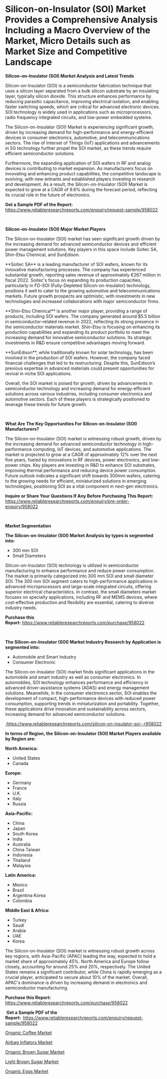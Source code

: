 <p><h1>Silicon-on-Insulator (SOI) Market Provides a Comprehensive Analysis Including a Macro Overview of the Market, Micro Details such as Market Size and Competitive Landscape</h1></p><p><strong>Silicon-on-Insulator (SOI) Market Analysis and Latest Trends</strong></p>
<p><p>Silicon-on-Insulator (SOI) is a semiconductor fabrication technique that uses a silicon layer separated from a bulk silicon substrate by an insulating layer, typically silicon dioxide. This structure enhances performance by reducing parasitic capacitance, improving electrical isolation, and enabling faster switching speeds, which are critical for advanced electronic devices. SOI technology is widely used in applications such as microprocessors, radio frequency integrated circuits, and low-power embedded systems.</p><p>The Silicon-on-Insulator (SOI) Market is experiencing significant growth, driven by increasing demand for high-performance and energy-efficient devices in consumer electronics, automotive, and telecommunications sectors. The rise of Internet of Things (IoT) applications and advancements in 5G technology further propel the SOI market, as these trends require efficient semiconductor solutions. </p><p>Furthermore, the expanding application of SOI wafers in RF and analog devices is contributing to market expansion. As manufacturers focus on innovating and enhancing product capabilities, the competitive landscape is evolving, with new entrants and established players investing in research and development. As a result, the Silicon-on-Insulator (SOI) Market is expected to grow at a CAGR of 9.6% during the forecast period, reflecting its crucial role in the future of electronics.</p></p>
<p><strong>Get a Sample PDF of the Report:&nbsp;</strong> <a href="https://www.reliableresearchreports.com/enquiry/request-sample/958022?utm_campaign=1738&utm_medium=2&utm_source=Github&utm_content=ia&utm_term=18102024&utm_id=silicon-on-insulator-soi">https://www.reliableresearchreports.com/enquiry/request-sample/958022</a></p>
<p>&nbsp;</p>
<p><strong>Silicon-on-Insulator (SOI) Major Market Players</strong></p>
<p><p>The Silicon-on-Insulator (SOI) market has seen significant growth driven by the increasing demand for advanced semiconductor devices and efficient power management solutions. Key players in this space include Soitec SA, Shin-Etsu Chemical, and SunEdison.</p><p>**Soitec SA** is a leading manufacturer of SOI wafers, known for its innovative manufacturing processes. The company has experienced substantial growth, reporting sales revenue of approximately €267 million in fiscal 2022. Soitec's focus on expanding its production capacities, particularly in FD-SOI (Fully-Depleted Silicon-on-Insulator) technology, positions it well to cater to the growing automotive and telecommunications markets. Future growth prospects are optimistic, with investments in new technologies and increased collaborations with major semiconductor firms.</p><p>**Shin-Etsu Chemical** is another major player, providing a range of products, including SOI wafers. The company generated around $5.5 billion in semiconductor-related revenue in 2022, reflecting its strong presence in the semiconductor materials market. Shin-Etsu is focusing on enhancing its production capabilities and expanding its product portfolio to meet the increasing demand for innovative semiconductor solutions. Its strategic investments in R&D ensure competitive advantages moving forward.</p><p>**SunEdison**, while traditionally known for solar technology, has been involved in the production of SOI wafers. However, the company faced financial challenges that led to its restructuring. Despite this, SunEdison’s previous expertise in advanced materials could present opportunities for revival in niche SOI applications.</p><p>Overall, the SOI market is poised for growth, driven by advancements in semiconductor technology and increasing demand for energy-efficient solutions across various industries, including consumer electronics and automotive sectors. Each of these players is strategically positioned to leverage these trends for future growth.</p></p>
<p>&nbsp;</p>
<p><strong>What Are The Key Opportunities For Silicon-on-Insulator (SOI) Manufacturers?</strong></p>
<p><p>The Silicon-on-Insulator (SOI) market is witnessing robust growth, driven by the increasing demand for advanced semiconductor technology in high-performance computing, IoT devices, and automotive applications. The market is projected to grow at a CAGR of approximately 12% over the next five years, fueled by innovations in RF devices, power electronics, and low-power chips. Key players are investing in R&D to enhance SOI substrates, improving thermal performance and reducing device power consumption. Future outlook indicates a significant shift towards 300mm wafers, catering to the growing needs for efficient, miniaturized solutions in emerging technologies, positioning SOI as a vital component in next-gen electronics.</p></p>
<p><strong>Inquire or Share Your Questions If Any Before Purchasing This Report:</strong> <a href="https://www.reliableresearchreports.com/enquiry/pre-order-enquiry/958022?utm_campaign=1738&utm_medium=2&utm_source=Github&utm_content=ia&utm_term=18102024&utm_id=silicon-on-insulator-soi">https://www.reliableresearchreports.com/enquiry/pre-order-enquiry/958022</a></p>
<p>&nbsp;</p>
<p><strong>Market Segmentation</strong></p>
<p><strong>The Silicon-on-Insulator (SOI) Market Analysis by types is segmented into:</strong></p>
<p><ul><li>300 mm SOI</li><li>Small Diameters</li></ul></p>
<p><p>Silicon-on-Insulator (SOI) technology is utilized in semiconductor manufacturing to enhance performance and reduce power consumption. The market is primarily categorized into 300 mm SOI and small diameter SOI. The 300 mm SOI segment caters to high-performance applications in advanced microprocessors and large-scale integrated circuits, offering superior electrical characteristics. In contrast, the small diameters market focuses on specialty applications, including RF and MEMS devices, where cost-effective production and flexibility are essential, catering to diverse industry needs.</p></p>
<p><strong>Purchase this Report:&nbsp;</strong><a href="https://www.reliableresearchreports.com/purchase/958022?utm_campaign=1738&utm_medium=2&utm_source=Github&utm_content=ia&utm_term=18102024&utm_id=silicon-on-insulator-soi">https://www.reliableresearchreports.com/purchase/958022</a></p>
<p>&nbsp;</p>
<p><strong>The Silicon-on-Insulator (SOI) Market Industry Research by Application is segmented into:</strong></p>
<p><ul><li>Automobile and Smart Industry</li><li>Consumer Electronic</li></ul></p>
<p><p>The Silicon-on-Insulator (SOI) market finds significant applications in the automobile and smart industry as well as consumer electronics. In automobiles, SOI technology enhances performance and efficiency in advanced driver-assistance systems (ADAS) and energy management solutions. Meanwhile, in the consumer electronics sector, SOI enables the development of compact, high-performance devices with reduced power consumption, supporting trends in miniaturization and portability. Together, these applications drive innovation and sustainability across sectors, increasing demand for advanced semiconductor solutions.</p></p>
<p><a href="https://www.reliableresearchreports.com/silicon-on-insulator-soi--r958022?utm_campaign=1738&utm_medium=2&utm_source=Github&utm_content=ia&utm_term=18102024&utm_id=silicon-on-insulator-soi">&nbsp;https://www.reliableresearchreports.com/silicon-on-insulator-soi--r958022</a></p>
<p><strong>In terms of Region, the Silicon-on-Insulator (SOI) Market Players available by Region are:</strong></p>
<p>
    <p> <strong> North America: </strong>
        <ul>
            <li>United States</li>
            <li>Canada</li>
        </ul>
        </p> 
    <p> <strong> Europe: </strong>
        <ul>
            <li>Germany</li>
            <li>France</li>
            <li>U.K.</li>
            <li>Italy</li>
            <li>Russia</li>
        </ul>
        </p> 
    <p> <strong> Asia-Pacific: </strong>
        <ul>
            <li>China</li>
            <li>Japan</li>
            <li>South Korea</li>
            <li>India</li>
            <li>Australia</li>
            <li>China Taiwan</li>
            <li>Indonesia</li>
            <li>Thailand</li>
            <li>Malaysia</li>
        </ul>
        </p> 
    <p> <strong> Latin America: </strong>
        <ul>
            <li>Mexico</li>
            <li>Brazil</li>
            <li>Argentina Korea</li>
            <li>Colombia</li>
        </ul>
        </p> 
    <p> <strong> Middle East & Africa: </strong>
        <ul>
            <li>Turkey</li>
            <li>Saudi</li>
            <li>Arabia</li>
            <li>UAE</li>
            <li>Korea</li>
        </ul>
    </p>
    </p>
<p><p>The Silicon-on-Insulator (SOI) market is witnessing robust growth across key regions, with Asia-Pacific (APAC) leading the way, expected to hold a market share of approximately 45%. North America and Europe follow closely, accounting for around 25% and 20%, respectively. The United States remains a significant contributor, while China is rapidly emerging as a crucial player, anticipated to secure about 10% of the market. Overall, APAC's dominance is driven by increasing demand in electronics and semiconductor manufacturing.</p></p>
<p><strong>Purchase this Report: </strong><a href="https://www.reliableresearchreports.com/purchase/958022?utm_campaign=1738&utm_medium=2&utm_source=Github&utm_content=ia&utm_term=18102024&utm_id=silicon-on-insulator-soi">https://www.reliableresearchreports.com/purchase/958022</a></p>
<p>&nbsp;<strong>Get a Sample PDF of the Report:&nbsp;&nbsp;</strong><a href="https://www.reliableresearchreports.com/enquiry/request-sample/958022?utm_campaign=1738&utm_medium=2&utm_source=Github&utm_content=ia&utm_term=18102024&utm_id=silicon-on-insulator-soi">https://www.reliableresearchreports.com/enquiry/request-sample/958022</a></p>
<p><strong></strong></p>
<p><p><a href="https://www.linkedin.com/pulse/organic-coffee-market-shifts-strategic-analysis-2024-2031-pbxhc?utm_campaign=1738&utm_medium=2&utm_source=Github&utm_content=ia&utm_term=18102024&utm_id=silicon-on-insulator-soi">Organic Coffee Market</a></p><p><a href="https://github.com/sakalstgliemsk/Market-Research-Report-List-1/blob/main/airbag-inflators-market.md?utm_campaign=1738&utm_medium=2&utm_source=Github&utm_content=ia&utm_term=18102024&utm_id=silicon-on-insulator-soi">Airbag Inflators Market</a></p><p><a href="https://www.linkedin.com/pulse/organic-brown-sugar-market-penetration-strategies-untapped-p0m3c?utm_campaign=1738&utm_medium=2&utm_source=Github&utm_content=ia&utm_term=18102024&utm_id=silicon-on-insulator-soi">Organic Brown Sugar Market</a></p><p><a href="https://www.linkedin.com/pulse/light-brown-sugar-industry-resonance-51-amplification-gxy6c?utm_campaign=1738&utm_medium=2&utm_source=Github&utm_content=ia&utm_term=18102024&utm_id=silicon-on-insulator-soi">Light Brown Sugar Market</a></p><p><a href="https://www.linkedin.com/pulse/disruption-innovation-organic-eggs-industry-market-analysis-mlbhc?utm_campaign=1738&utm_medium=2&utm_source=Github&utm_content=ia&utm_term=18102024&utm_id=silicon-on-insulator-soi">Organic Eggs Market</a></p></p>